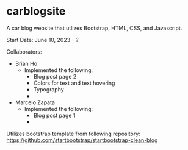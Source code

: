 # carblogsite
A car blog website that utlizes Bootstrap, HTML, CSS, and Javascript.

Start Date: June 10, 2023 - ?

Collaborators:
- Brian Ho
  - Implemented the following:
    - Blog post page 2
    - Colors for text and text hovering
    - Typography
    - 
- Marcelo Zapata
  - Implemented the following:
    - Blog post page 1
    - 

Utilizes bootstrap template from following repository:
https://github.com/startbootstrap/startbootstrap-clean-blog

